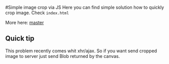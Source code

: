 #Simple image crop via JS
Here you can find simple solution how to quickly crop image. Check `index.html`

More here: [master](https://github.com/zawadsoon/avue-cropper/tree/master)

## Quick tip

This problem recently comes whit xhr/ajax. So if you want send cropped image to server just send Blob returned by the canvas.
